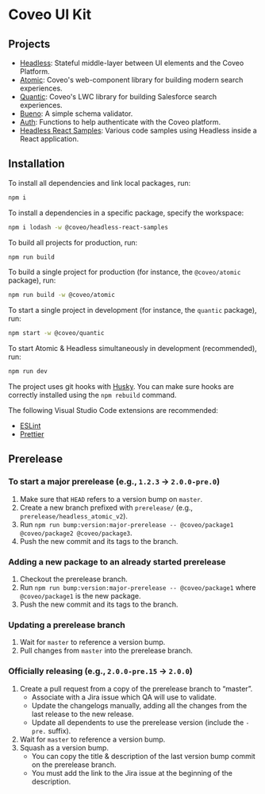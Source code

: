 # Coveo UI Kit

## Projects

- [Headless](packages/headless): Stateful middle-layer between UI elements and the Coveo Platform.
- [Atomic](packages/atomic): Coveo's web-component library for building modern search experiences.
- [Quantic](packages/quantic): Coveo's LWC library for building Salesforce search experiences.
- [Bueno](packages/bueno): A simple schema validator.
- [Auth](packages/auth): Functions to help authenticate with the Coveo platform.
- [Headless React Samples](packages/samples/headless-react): Various code samples using Headless inside a React application.

## Installation

To install all dependencies and link local packages, run:

```sh
npm i
```

To install a dependencies in a specific package, specify the workspace:

```sh
npm i lodash -w @coveo/headless-react-samples
```

To build all projects for production, run:

```sh
npm run build
```

To build a single project for production (for instance, the `@coveo/atomic` package), run:

```sh
npm run build -w @coveo/atomic
```

To start a single project in development (for instance, the `quantic` package), run:

```sh
npm start -w @coveo/quantic 
```

To start Atomic & Headless simultaneously in development (recommended), run:

```sh
npm run dev
```

The project uses git hooks with [Husky](https://www.npmjs.com/package/husky). You can make sure hooks are correctly installed using the `npm rebuild` command.

The following Visual Studio Code extensions are recommended:

- [ESLint](https://marketplace.visualstudio.com/items?itemName=dbaeumer.vscode-eslint)
- [Prettier](https://marketplace.visualstudio.com/items?itemName=esbenp.prettier-vscode)

## Prerelease
### To start a major prerelease (e.g., `1.2.3` → `2.0.0-pre.0`)
1. Make sure that `HEAD` refers to a version bump on `master`.
2. Create a new branch prefixed with `prerelease/` (e.g., `prerelease/headless_atomic_v2`).
3. Run `npm run bump:version:major-prerelease -- @coveo/package1 @coveo/package2 @coveo/package3`.
4. Push the new commit and its tags to the branch.

### Adding a new package to an already started prerelease
1. Checkout the prerelease branch.
2. Run `npm run bump:version:major-prerelease -- @coveo/package1` where `@coveo/package1` is the new package.
3. Push the new commit and its tags to the branch.

### Updating a prerelease branch
1. Wait for `master` to reference a version bump.
2. Pull changes from `master` into the prerelease branch.

### Officially releasing (e.g., `2.0.0-pre.15` → `2.0.0`)
1. Create a pull request from a copy of the prerelease branch to “master”.
    * Associate with a Jira issue which QA will use to validate.
    * Update the changelogs manually, adding all the changes from the last release to the new release.
    * Update all dependents to use the prerelease version (include the `-pre.` suffix).
2. Wait for `master` to reference a version bump.
3. Squash as a version bump.
    * You can copy the title & description of the last version bump commit on the prerelease branch.
    * You must add the link to the Jira issue at the beginning of the description.